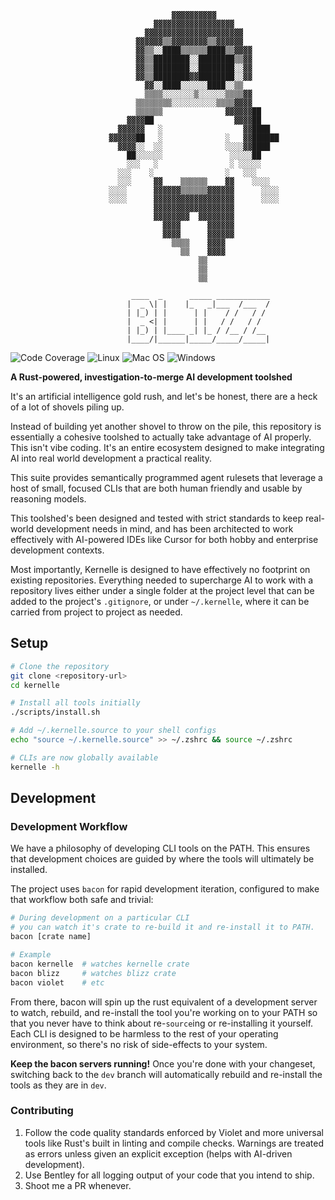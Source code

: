 
```
                                    ▓▓▓▓▓▓▓▓▓▓      
                                ▓▓▓▓▓▓▓▓▓▓▓▓▓▓▓▓▓▓        
                              ▓▓▓▓▓▓▓▓▓▓▓▓▓▓▓▓▓▓▓▓▓▓             
                            ▓▓▓▓▓▓▒▒▓▓▓▓▓▓▓▓▒▒▓▓▓▓▓▓             
                            ▓▓▒▒░░████▒▒▒▒▒▒████▒▒▓▓▓▓         
                            ▓▓▒▒████████░░████████▒▒▓▓           
                            ▓▓▒▒████████░░████████░░▓▓          
                            ▓▓▒▒████████▓▓████████░░▓▓        
                              ▓▓░░████░░░░░░████░░▒▒         
                              ▒▒▒▒░░░░░░░▒░░░░░░▒▒▒▒▓▓      
                            ▒▒▒▒▒▒▒▒░░░░░░░░░░▒▒▒▒▓▓▓▓      
                            ▒▒▒▒▒▒              ▓▓▓▓▓▓██        
                          ▓▓▓▓██                  ▓▓▓▓██     
                        ▓▓▓▓▓▓   ░                  ▓▓████  
                      ▓▓▓▓▓▓██   ░              ░   ▓▓██████     
                        ▓▓▓▓░░  ░░              ░░░░▓▓████        
                          ██░░░░░░               ░░░░░██
                          ░░░   ░                ░ ░░░░░
                        ░░░    ░                ░   ░░░
                        ░░░     ▓▓    ▒▒▒▒▒▒    ▓▓    ░░░░
                      ░░░░      ▓▓▓▓▓▓▒▒▒▒▒▒▓▓▓▓▓▓      ░░░░   
                      ░░░░      ▓▓▓▓▓▓▓▓▓▓▓▓▓▓▓▓▓▓      ░░░░  
                                ▓▓▓▓▓▓▓▓▓▓▓▓▓▓▓▓▓▓        
                                ▓▓▓▓▓▓▓▓  ▓▓▓▓▓▓▓▓               
                                  ▓▓▓▓      ▓▓▓▓▓▓           
                                  ▓▓▓▓      ▓▓▓▓▓▓           
                                    ▒▒▒▒    ▓▓▓▓          
                                      ▒▒    ▓▓▓▓                
                                          ▒▒                
                                          ▒▒                
                                          ▒▒                 

                           ____  _      _____ ____________
                          |  _ \| |    |_   _|___  /___  /
                          | |_) | |      | |    / /   / / 
                          |  _ <| |      | |   / /   / /  
                          | |_) | |____ _| |_ / /__ / /__ 
                          |____/|______|_____/_____/_____|                                                        
```
![Code Coverage](https://img.shields.io/badge/Code%20Coverage-50%25-yellow?style=flat)
![Linux](https://github.com/TravelSizedLions/kernelle/actions/workflows/linux.yml/badge.svg?branch=dev)
![Mac OS](https://github.com/TravelSizedLions/kernelle/actions/workflows/macos.yml/badge.svg?branch=dev)
![Windows](https://github.com/TravelSizedLions/kernelle/actions/workflows/windows.yml/badge.svg?branch=dev)

**A Rust-powered, investigation-to-merge AI development toolshed**

It's an artificial intelligence gold rush, and let's be honest, there are a heck of a lot of shovels piling up.

Instead of building yet another shovel to throw on the pile, this repository is essentially a cohesive toolshed to actually take advantage of AI properly. This isn't vibe coding. It's an entire ecosystem designed to make integrating AI into real world development a practical reality.

This suite provides semantically programmed agent rulesets that leverage a host of small, focused CLIs that are both human friendly and usable by reasoning models.

This toolshed's been designed and tested with strict standards to keep real-world development needs in mind, and has been architected to work effectively with AI-powered IDEs like Cursor for both hobby and enterprise development contexts.

Most importantly, Kernelle is designed to have effectively no footprint on existing repositories. Everything needed to supercharge AI to work with a repository lives either under a single folder at the project level that can be added to the project's `.gitignore`, or under `~/.kernelle`, where it can be carried from project to project as needed.

## Setup

```bash
# Clone the repository
git clone <repository-url>
cd kernelle

# Install all tools initially
./scripts/install.sh

# Add ~/.kernelle.source to your shell configs
echo "source ~/.kernelle.source" >> ~/.zshrc && source ~/.zshrc

# CLIs are now globally available
kernelle -h
```

## Development

### Development Workflow

We have a philosophy of developing CLI tools on the PATH. This ensures that development choices are guided by where the tools will ultimately be installed.

The project uses `bacon` for rapid development iteration, configured to make that workflow both safe and trivial:

```bash
# During development on a particular CLI
# you can watch it's crate to re-build it and re-install it to PATH. 
bacon [crate name]

# Example
bacon kernelle  # watches kernelle crate
bacon blizz     # watches blizz crate
bacon violet    # etc
```

From there, bacon will spin up the rust equivalent of a development server to watch, rebuild, and re-install the tool you're working on to your PATH so that you never have to think about re-`source`ing or re-installing it yourself. Each CLI is designed to be harmless to the rest of your operating environment, so there's no risk of side-effects to your system. 

**Keep the bacon servers running!** Once you're done with your changeset, switching back to the `dev` branch will automatically rebuild and re-install the tools as they are in `dev`.

### Contributing

1. Follow the code quality standards enforced by Violet and more universal tools like Rust's built in linting and compile checks. Warnings are treated as errors unless given an explicit exception (helps with AI-driven development).
2. Use Bentley for all logging output of your code that you intend to ship.
3. Shoot me a PR whenever.
